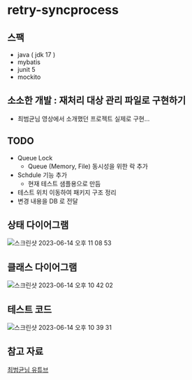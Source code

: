 # retry-syncprocess

## 스팩
* java ( jdk 17 )
* mybatis
* junit 5
* mockito

## 소소한 개발 : 재처리 대상 관리 파일로 구현하기
* 최범균님 영상에서 소개했던 프로젝트 실제로 구현...

## TODO
* Queue Lock 
  * Queue (Memory, File) 동시성을 위한 락 추가
* Schdule 기능 추가
  * 현재 테스트 샘플용으로 만듬
* 테스트 위치 이동하여 패키지 구조 정리
* 변경 내용을 DB 로 전달

## 상태 다이어그램
![스크린샷 2023-06-14 오후 11 08 53](https://github.com/snowlight-aemt/retry-syncprocess/assets/82430645/c1e2e3b6-939c-431b-a103-4eca3625495d)

## 클래스 다이어그램
![스크린샷 2023-06-14 오후 10 42 02](https://github.com/snowlight-aemt/retry-syncprocess/assets/82430645/3a924d27-ea59-473b-82ae-103c635cf6ed)

## 테스트 코드
![스크린샷 2023-06-14 오후 10 39 31](https://github.com/snowlight-aemt/retry-syncprocess/assets/82430645/535e8f8e-ca1f-4d43-b985-65ed7a3011cc)

## 참고 자료
[최범균님 유튜브](https://www.youtube.com/watch?v=xCe_U1kNmZM)

